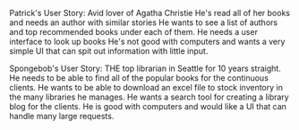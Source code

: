 Patrick's User Story:
Avid lover of Agatha Christie
He's read all of her books and needs an author with similar stories
He wants to see a list of authors and top recommended books under each of 
them.
He needs a user interface to look up books
He's not good with computers and wants a very simple UI that can spit out 
information with little input.

Spongebob's User Story:
THE top librarian in Seattle for 10 years straight.
He needs to be able to find all of the popular books for the continuous 
clients.
He wants to be able to download an excel file to stock 
inventory in the many libraries he manages.
He wants a search tool for creating a library blog for the clients.
He is good with computers and would like a UI that can handle many large 
requests.
